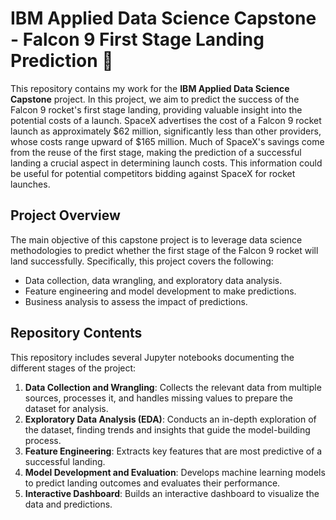 # IBM Applied Data Science Capstone - Falcon 9 First Stage Landing Prediction 🚀

This repository contains my work for the **IBM Applied Data Science Capstone** project. In this project, we aim to predict the success of the Falcon 9 rocket's first stage landing, providing valuable insight into the potential costs of a launch. SpaceX advertises the cost of a Falcon 9 rocket launch as approximately $62 million, significantly less than other providers, whose costs range upward of $165 million. Much of SpaceX's savings come from the reuse of the first stage, making the prediction of a successful landing a crucial aspect in determining launch costs. This information could be useful for potential competitors bidding against SpaceX for rocket launches.

## Project Overview
The main objective of this capstone project is to leverage data science methodologies to predict whether the first stage of the Falcon 9 rocket will land successfully. Specifically, this project covers the following:

- Data collection, data wrangling, and exploratory data analysis.
- Feature engineering and model development to make predictions.
- Business analysis to assess the impact of predictions.

## Repository Contents
This repository includes several Jupyter notebooks documenting the different stages of the project:

1. **Data Collection and Wrangling**: Collects the relevant data from multiple sources, processes it, and handles missing values to prepare the dataset for analysis.
2. **Exploratory Data Analysis (EDA)**: Conducts an in-depth exploration of the dataset, finding trends and insights that guide the model-building process.
3. **Feature Engineering**: Extracts key features that are most predictive of a successful landing.
4. **Model Development and Evaluation**: Develops machine learning models to predict landing outcomes and evaluates their performance.
5. **Interactive Dashboard**: Builds an interactive dashboard to visualize the data and predictions.
